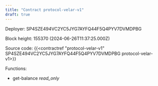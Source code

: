 ```yaml
---
title: "Contract protocol-velar-v1"
draft: true
---
```

Deployer: SP4SZE494VC2YC5JYG7AYFQ44F5Q4PYV7DVMDPBG


 



Block height: 155370 (2024-06-26T11:37:25.000Z)

Source code: {{<contractref "protocol-velar-v1" SP4SZE494VC2YC5JYG7AYFQ44F5Q4PYV7DVMDPBG protocol-velar-v1>}}

Functions:

* get-balance _read_only_
